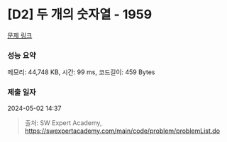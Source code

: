 # [D2] 두 개의 숫자열 - 1959 

[문제 링크](https://swexpertacademy.com/main/code/problem/problemDetail.do?contestProbId=AV5PpoFaAS4DFAUq) 

### 성능 요약

메모리: 44,748 KB, 시간: 99 ms, 코드길이: 459 Bytes

### 제출 일자

2024-05-02 14:37



> 출처: SW Expert Academy, https://swexpertacademy.com/main/code/problem/problemList.do